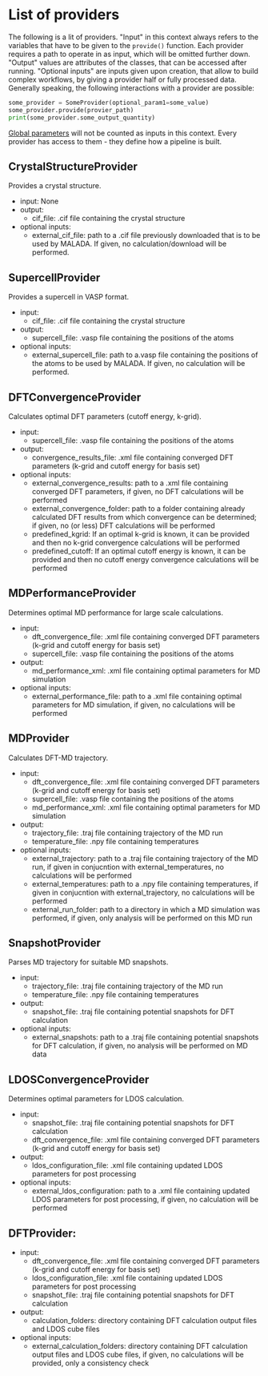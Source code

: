 # List of providers

The following is a lit of providers. 
"Input" in this context always refers to the variables that have to be given to the `provide()` function. Each provider requires a path to operate in as input, which will be omitted further down. "Output" values are attributes of the classes,
that can be accessed after running. "Optional inputs" are inputs given upon creation, that allow to build complex workflows, by giving a provider half or fully processed data. Generally speaking, the following interactions with a provider are possible:

```python 
some_provider = SomeProvider(optional_param1=some_value)
some_provider.provide(provier_path)
print(some_provider.some_output_quantity)
```

[Global parameters](global_parameters.md) will not be counted as inputs in this context. Every provider has access to them - they define how a pipeline is built.

## CrystalStructureProvider

Provides a crystal structure.

- input: None
- output: 
  - cif_file: .cif file containing the crystal structure
- optional inputs:
  - external_cif_file: path to a .cif file previously downloaded that is to be used by MALADA. If given, no calculation/download will be performed.

## SupercellProvider

Provides a supercell in VASP format.

- input: 
  - cif_file: .cif file containing the crystal structure
- output: 
  - supercell_file: .vasp file containing the positions of the atoms
- optional inputs:
  - external_supercell_file: path to a.vasp file containing the positions of the atoms to be used by MALADA. If given, no calculation will be performed. 

    
## DFTConvergenceProvider

Calculates optimal DFT parameters (cutoff energy, k-grid).

- input: 
  - supercell_file: .vasp file containing the positions of the atoms
- output: 
  - convergence_results_file: .xml file containing converged DFT parameters (k-grid and cutoff energy for basis set)
- optional inputs:
  - external_convergence_results: path to a .xml file containing converged DFT parameters, if given, no DFT calculations will be performed
  - external_convergence_folder: path to a folder containing already calculated DFT results from which convergence can be determined; if given, no (or less) DFT calculations will be performed
  - predefined_kgrid: If an optimal k-grid is known, it can be provided and then no k-grid convergence calculations will be performed
  - predefined_cutoff: If an optimal cutoff energy is known, it can be provided and then no cutoff energy convergence calculations will be performed
    
## MDPerformanceProvider

Determines optimal MD performance for large scale calculations.

- input: 
  - dft_convergence_file: .xml file containing converged DFT parameters (k-grid and cutoff energy for basis set)
  - supercell_file: .vasp file containing the positions of the atoms
- output: 
  - md_performance_xml: .xml file containing optimal parameters for MD simulation
- optional inputs:
  - external_performance_file: path to a .xml file containing optimal parameters for MD simulation, if given, no calculations will be performed

## MDProvider

Calculates DFT-MD trajectory.

- input: 
  - dft_convergence_file: .xml file containing converged DFT parameters (k-grid and cutoff energy for basis set)
  - supercell_file: .vasp file containing the positions of the atoms
  - md_performance_xml: .xml file containing optimal parameters for MD simulation
- output: 
  - trajectory_file: .traj file containing trajectory of the MD run 
  - temperature_file: .npy file containing temperatures
- optional inputs:
  - external_trajectory: path to a .traj file containing trajectory of the MD run, if given in conjucntion with external_temperatures, no calculations will be performed
  - external_temperatures: path to a .npy file containing temperatures, if given in conjucntion with external_trajectory, no calculations will be performed
  - external_run_folder: path to a directory in which a MD simulation was performed, if given, only analysis will be performed on this MD run
  
## SnapshotProvider

Parses MD trajectory for suitable MD snapshots. 

- input: 
  - trajectory_file: .traj file containing trajectory of the MD run 
  - temperature_file: .npy file containing temperatures
- output:
  - snapshot_file: .traj file containing potential snapshots for DFT calculation
- optional inputs:
  - external_snapshots: path to a .traj file containing potential snapshots for DFT calculation, if given, no analysis will be performed on MD data 
  
## LDOSConvergenceProvider

Determines optimal parameters for LDOS calculation.

- input: 
  - snapshot_file: .traj file containing potential snapshots for DFT calculation
  - dft_convergence_file: .xml file containing converged DFT parameters (k-grid and cutoff energy for basis set)
- output: 
  - ldos_configuration_file: .xml file containing updated LDOS parameters for post processing
- optional inputs:
  - external_ldos_configuration: path to a .xml file containing updated LDOS parameters for post processing, if given, no calculation will be performed
      
## DFTProvider:

- input: 
  - dft_convergence_file: .xml file containing converged DFT parameters (k-grid and cutoff energy for basis set)
  - ldos_configuration_file: .xml file containing updated LDOS parameters for post processing
  - snapshot_file: .traj file containing potential snapshots for DFT calculation
- output: 
  - calculation_folders: directory containing DFT calculation output files and LDOS cube files
- optional inputs:
  - external_calculation_folders: directory containing DFT calculation output files and LDOS cube files, if given, no calculations will be provided, only a consistency check
